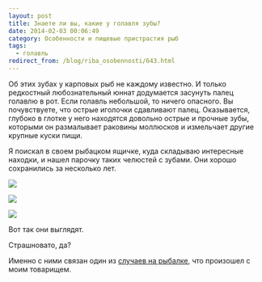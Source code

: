 ```yaml
---
layout: post
title: Знаете ли вы, какие у голавля зубы?
date: 2014-02-03 00:06:49
category: Особенности и пищевые пристрастия рыб
tags:
  - голавль
redirect_from: /blog/riba_osobennosti/643.html
---
```

Об этих зубах у карповых рыб не каждому известно. И только редкостный
любознательный юннат додумается засунуть палец голавлю в рот. Если
голавль небольшой, то ничего опасного. Вы почувствуете, что острые
иголочки сдавливают палец. Оказывается, глубоко в глотке у него
находятся довольно острые и прочные зубы, которыми он размалывает
раковины моллюсков и измельчает другие крупные куски пищи.

Я поискал в своем рыбацком ящичке, куда складываю интересные находки, и
нашел парочку таких челюстей с зубами. Они хорошо сохранились за
несколько лет.

![](http://fishingguru.ru/uploads/images/00/00/01/2014/02/02/08ba6f.jpg)

![](http://fishingguru.ru/uploads/images/00/00/01/2014/02/02/4103ba.jpg)

![](http://fishingguru.ru/uploads/images/00/00/01/2014/02/02/cf07e0.jpg)

Вот так они выглядят.

Страшновато, да?

Именно с ними связан один из [случаев на рыбалке][1],
что произошел с моим товарищем.

[1]: /blog/sapiski_lubitelia/62.html

